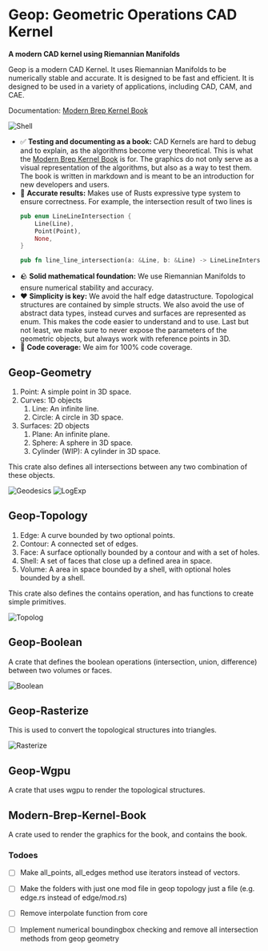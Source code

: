 # Geop: Geometric Operations CAD Kernel
**A modern CAD kernel using Riemannian Manifolds**

Geop is a modern CAD Kernel. It uses Riemannian Manifolds to be numerically stable and accurate. It is designed to be fast and efficient. It is designed to be used in a variety of applications, including CAD, CAM, and CAE.

Documentation: [Modern Brep Kernel Book](https://tobiasjacob.github.io/geop/)

![Shell](./crates/modern-brep-kernel-book/src/generated_images/topology/shell2.png)

- :white_check_mark: **Testing and documenting as a book:** CAD Kernels are hard to debug and to explain, as the algorithms become very theoretical. This is what the [Modern Brep Kernel Book](https://tobiasjacob.github.io/geop/) is for. The graphics do not only serve as a visual representation of the algorithms, but also as a way to test them. The book is written in markdown and is meant to be an introduction for new developers and users.
- :speech_balloon: **Accurate results:** Makes use of Rusts expressive type system to ensure correctness. For example, the intersection result of two lines is
    ```rust
    pub enum LineLineIntersection {
        Line(Line),
        Point(Point),
        None,
    }

    pub fn line_line_intersection(a: &Line, b: &Line) -> LineLineIntersection;
    ```
- :rock: **Solid mathematical foundation:** We use Riemannian Manifolds to ensure numerical stability and accuracy.
- :heart: **Simplicity is key:** We avoid the half edge datastructure. Topological structures are contained by simple structs. We also avoid the use of abstract data types, instead curves and surfaces are represented as enum. This makes the code easier to understand and to use. Last but not least, we make sure to never expose the parameters of the geometric objects, but always work with reference points in 3D.
- :100: **Code coverage:** We aim for 100% code coverage.

## Geop-Geometry

1. Point: A simple point in 3D space.
1. Curves: 1D objects
    1. Line: An infinite line.
    1. Circle: A circle in 3D space.
1. Surfaces: 2D objects
    1. Plane: An infinite plane.
    1. Sphere: A sphere in 3D space.
    1. Cylinder (WIP): A cylinder in 3D space.

This crate also defines all intersections between any two combination of these objects.

![Geodesics](crates/modern-brep-kernel-book/src/generated_images/geometry/geodesics.png)
![LogExp](crates/modern-brep-kernel-book/src/generated_images/geometry/log_exp_map.png)

## Geop-Topology

1. Edge: A curve bounded by two optional points.
1. Contour: A connected set of edges.
1. Face: A surface optionally bounded by a contour and with a set of holes.
1. Shell: A set of faces that close up a defined area in space.
1. Volume: A area in space bounded by a shell, with optional holes bounded by a shell.

This crate also defines the contains operation, and has functions to create simple primitives.

![Topolog](./crates/modern-brep-kernel-book/src/generated_images/topology/face_contains_rectangle.png)

## Geop-Boolean

A crate that defines the boolean operations (intersection, union, difference) between two volumes or faces.

![Boolean](./crates/modern-brep-kernel-book/src/generated_images/booleans/face_difference.png)

## Geop-Rasterize

This is used to convert the topological structures into triangles.

![Rasterize](./crates/modern-brep-kernel-book/src/generated_images/topology/face1wire.png)

## Geop-Wgpu

A crate that uses wgpu to render the topological structures.

## Modern-Brep-Kernel-Book

A crate used to render the graphics for the book, and contains the book.


### Todoes

- [ ] Make all_points, all_edges method use iterators instead of vectors.
- [ ] Make the folders with just one mod file in geop topology just a file (e.g. edge.rs instead of edge/mod.rs)
- [ ] Remove interpolate function from core
- [ ] Implement numerical boundingbox checking and remove all intersection methods from geop geometry

